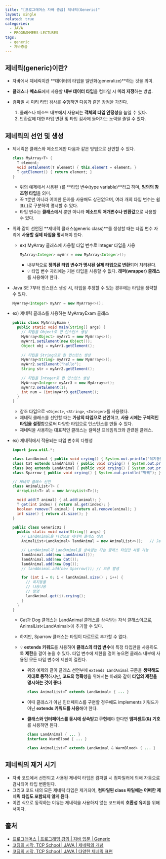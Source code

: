 ```yaml
---
title: "[프로그래머스 자바 중급] 제네릭(Generic)"
layout: single
related: true
categories:
  - JAVA
  - PROGRAMMERS-LECTURES
tags:
  - generic
  - 자바중급
---
```


## 제네릭(generic)이란?
- 자바에서 제네릭이란 **데이터의 타입을 일반화(generalize)**하는 것을 의미.
- **클래스**나 **메소드**에서 사용할 **내부 데이터 타입**을 컴파일 시 **미리 지정**하는 방법.

- 컴파일 시 미리 타입 검사를 수행하면 다음과 같은 장점을 가진다.
  1. 클래스나 메소드 내부에서 사용되는 **객체의 타입 안정성**을 높일 수 있다.
  2. 반환값에 대한 타입 변환 및 타입 검사에 들어가는 노력을 줄일 수 있다.
  
## 제네릭의 선언 및 생성
- 제네릭은 클래스와 메소드에만 다음과 같은 방법으로 선언할 수 있다.

  ```java
  class MyArray<T> {
    T element;
    void setElement(T element) { this.element = element; }
    T getElement() { return element; }
  }
  ```
  - 위의 예제에서 사용된 `T`를 **타입 변수(type variable)**라고 하며, **임의의 참조형 타입**을 의미.
  - 꼭 `T`뿐만 아니라 어떠한 문자를 사용해도 상관없으며, 여러 개의 타입 변수는 쉼표(,)로 구분하여 명시할 수 있다.
  - 타입 변수는 **클래스**에서 뿐만 아니라 **메소드의 매개변수나 반환값**으로 사용할 수 있다.<br/>  
  
- 위와 같이 선언된 **제네릭 클래스(generic class)**를 생성할 때는 타입 변수 자리에 **사용할 실제 타입을 명시**해야 한다.
  - ex) MyArray 클래스에 사용될 타입 변수로 Integer 타입을 사용
  
    ```java
    MyArray<Integer> myArr = new MyArray<Integer>();
    ```
    - 내부적으로 **정의된 타입 변수가 명시된 실제 타입으로 변환**되어 처리된다.
    - 💡 타입 변수 자리에는 기본 타입을 사용할 수 없다. **래퍼(wrapper) 클래스**를 사용해야 한다.
    
- Java SE 7부터 인스턴스 생성 시, 타입을 추정할 수 있는 경우에는 타입을 생략할 수 있다.

  ```java
  MyArray<Integer> myArr = new MyArray<>();
  ```
  
- ex) 제네릭 클래스를 사용하는 MyArrayExam 클래스

  ```java
  public class MyArrayExam {
    public static void main(String[] args) {
      // 타입을 Object로 한 인스턴스 생성
      MyArray<Object> myArr1 = new MyArray<>();
      myArr1.setElement(new Object());
      Object obj = myArr1.getElement();
      
      // 타입을 String으로 한 인스턴스 생성
      MyArray<String> myArr2 = new MyArray<>();
      myArr2.setElement("hello");
      String str = myArr2.getElement();
      
      // 타입을 Integer로 한 인스턴스 생성
      MyArray<Integer> myArr3 = new MyArray<>();
      myArr3.setElement(1);
      int num = (int)myArr3.getElement();
    }
  }
  ```
  - 참조 타입으로 `<Object>`, `<String>`, `<Integer>`를 사용했다.
  - 제네릭 클래스를 선언할 때는 **가상의 타입으로 선언**하고, **사용 시에는 구체적인 타입을 설정**함으로써 다양한 타입으로 인스턴스를 만들 수 있다.
  - 제네릭을 사용하는 대표적인 클래스는 컬렉션 프레임워크와 관련된 클래스.
  
- ex) 제네릭에서 적용되는 타입 변수의 다형성

  ```java
  import java.util.*;

  class LandAnimal { public void crying() { System.out.println("육지동물"); } }
  class Cat extends LandAnimal { public void crying() { System.out.println("냐옹냐옹"); } }
  class Dog extends LandAnimal { public void crying() { System.out.println("멍멍"); } }
  class Sparrow { public void crying() { System.out.println("짹짹"); } }

  // 제네릭 클래스 선언
  class AnimalList<T> {
    ArrayList<T> al = new ArrayList<T>();

    void add(T animal) { al.add(animal); }
    T get(int index) { return al.get(index); }
    boolean remove(T animal) { return al.remove(animal); }
    int size() { return al.size(); }
  }

  public class Generic01 {
    public static void main(String[] args) {
      // LandAnimal을 타입으로 제네릭 클래스 생성
      AnimalList<LandAnimal> landAnimal = new AnimalList<>();	// Java SE 7부터 생략가능

      // LandAnimal과 LandAnimal을 상속받는 자손 클래스 타입만 사용 가능
      landAnimal.add(new LandAnimal());
      landAnimal.add(new Cat());
      landAnimal.add(new Dog());
      // landAnimal.add(new Sparrow());	// 오류 발생

      for (int i = 0; i < landAnimal.size() ; i++) {
        // 육지동물
        // 냐옹냐옹
        // 멍멍
        landAnimal.get(i).crying();
      }
    }
  }
  ```
  - Cat과 Dog 클래스는 LandAnimal 클래스를 상속받는 자식 클래스이므로, AnimalList\<LandAnimal>에 추가할 수 있다.
  - 하지만, Sparrow 클래스는 타입이 다르므로 추가할 수 없다.
  
  - 💡 **extends 키워드**를 사용하여 **클래스의 타입 변수**에 특정 타입만을 사용하도록 **제한**을 걸어 놓을 수 있다. 타입 변수에 제한을 걸어 놓으면 클래스 내부에 사용된 모든 타입 변수에 제한이 걸린다.
    - 위와 예제와 같이 클래스 선언부에 `extends LandAnimal` 구문을 **생략해도 제대로 동작**하지만, **코드의 명확성**을 위해서는 아래와 같이 **타입의 제한을 명시하는 것이 좋다**.
  
      ```java
      class AnimalList<T extends LandAnimal> { ... }
      ```
    
    - 이때 클래스가 아닌 인터페이스를 구현할 경우에도 implements 키워드가 아닌 **extends 키워드를 사용**해야 한다.
    - **클래스와 인터페이스를 동시에 상속받고 구현**해야 한다면 **엠퍼센트(&) 기호**를 사용하면 된다.
    
      ```java
      class LandAnimal { ... }
      interface WarmBlood { ... }
      
      class AnimalList<T extends LandAnimal & WarmBlood> { ... }
      ```
    
## 제네릭의 제거 시기
- 자바 코드에서 선언되고 사용된 제네릭 타입은 컴파일 시 컴파일러에 의해 자동으로 검사되어 타입 변환된다.
- 그리고 코드 내의 모든 제네릭 타입은 제거되어, **컴파일된 class 파일에는 어떠한 제네릭 타입도 포함되지 않게 된다**.
- 이런 식으로 동작하는 이유는 제네릭을 사용하지 않는 코드와의 **호환성 유지**를 위해서이다.
  
## 출처
- [프로그래머스 \| 프로그래밍 강의 \| 자바 입문 \| Generic](https://programmers.co.kr/learn/courses/9/lessons/257)
- [코딩의 시작, TCP School \| JAVA \| 제네릭의 개념](https://www.tcpschool.com/java/java_generic_concept)
- [코딩의 시작, TCP School \| JAVA \| 다양한 제네릭 표현](https://www.tcpschool.com/java/java_generic_various)
